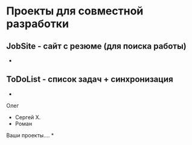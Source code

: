 Проекты для совместной разработки
=================================

JobSite - сайт с резюме (для поиска работы)
------------------------------------------
* 

ToDoList - список задач + синхронизация
---------------------------------------
* 
 Олег
* Сергей Х.
* Роман

Ваши проекты....
*
